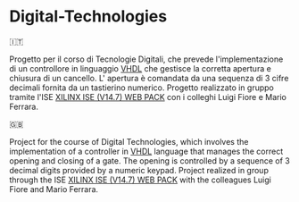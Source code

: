 # Digital-Technologies

🇮🇹

Progetto per il corso di Tecnologie Digitali, che prevede l'implementazione di un controllore in linguaggio <a href='https://it.wikipedia.org/wiki/VHDL' target='_blank'>VHDL</a> che gestisce la corretta apertura e chiusura di un cancello. L' apertura è comandata da una sequenza di 3 cifre decimali fornita da un tastierino numerico. Progetto realizzato in gruppo tramite l'ISE <a href='https://www.xilinx.com/products/design-tools/ise-design-suite/ise-webpack.html' target='_blank'>XILINX ISE (V14.7) WEB PACK</a> con i colleghi Luigi Fiore e Mario Ferrara.

🇬🇧

Project for the course of Digital Technologies, which involves the implementation of a controller in <a href='https://en.wikipedia.org/wiki/VHDL' target='_blank'>VHDL</a> language that manages the correct opening and closing of a gate. The opening is controlled by a sequence of 3 decimal digits provided by a numeric keypad. Project realized in group through the ISE <a href='https://www.xilinx.com/products/design-tools/ise-design-suite/ise-webpack.html' target='_blank'>XILINX ISE (V14.7) WEB PACK</a> with the colleagues Luigi Fiore and Mario Ferrara.
